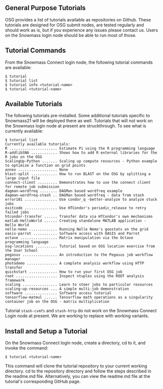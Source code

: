 ## General Purpose Tutorials

OSG provides a list of tutorials available as repositories on Github. These tutorials are designed for OSG submit nodes, are tested regularly and should work as is, but if you experience any issues please contact us. Users on the Snowmass login node should be able to run most of those. 

## Tutorial Commands

From the Snowmass Connect login node, the following tutorial commands are available:

    $ tutorial
    $ tutorial list
    $ tutorial info <tutorial-name>
    $ tutorial <tutorial-name>

## Available Tutorials

The following tutorials pre-installed. Some additional tutorials specific to Snowmass21 will be deployed there as well. Tutorials that will not work on the Snowmass login node at present are struckthrough. To see what is currently available: 

    $ tutorial list
    Currently available tutorials:
    R ...................... Estimate Pi using the R programming language
    R-addlibSNA ............ Shows how to add R external libraries for the R jobs on the OSG
    ScalingUp-Python ....... Scaling up compute resources - Python example to optimize a function on grid points
    annex .................. None
    blast-split ............ How to run BLAST on the OSG by splitting a large input file
    connect-client ......... Demonstrates how to use the connect client for remote job submission
    dagman-wordfreq ........ DAGMan based wordfreq example
    dagman-wordfreq-stash .. DAGMan based wordfreq - data from stash
    error101 ............... Use condor_q -better-analyze to analyze stuck jobs
    exitcode ............... Use HTCondor's periodic_release to retry failed jobs
    htcondor-transfer ...... Transfer data via HTCondor's own mechanisms
    matlab-HelloWorld ...... Creating standalone MATLAB application - Hello World 
    nelle-nemo ............. Running Nelle Nemo's goostats on the grid
    oasis-parrot ........... Software access with OASIS and Parrot
    octave ................. Matrix manipulation via the Octave programming language
    osg-locations .......... Tutorial based on OSG location exercise from the User School
    pegasus ................ An introduction to the Pegasus job workflow manager
    photodemo .............. A complete analysis workflow using HTTP transfer
    quickstart ............. How to run your first OSG job
    root ................... Inspect ntuples using the ROOT analysis framework
    scaling ................ Learn to steer jobs to particular resources
    scaling-up-resources ... A simple multi-job demonstration
    software ............... Software access tutorial
    tensorflow-matmul ...... Tensorflow math operations as a singularity container job on the OSG - matrix multiplication
   
Tutorial `stash-cvmfs` and `stash-http` do not work on the Snowmass Connect Login node at present. We are working to replace with working variants.


## Install and Setup a Tutorial

On the Snowmass Connect login node, create a directory, cd to it, and invoke the command:

    $ tutorial <tutorial-name>

This command will clone the tutorial repository to your current working directory. cd to the repository directory 
and follow the steps described in the readme.md file. Alternatively, you can view the readme.md 
file at the tutorial's corresponding GitHub page.


